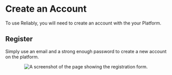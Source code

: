 # Create an Account

To use Reliably, you will need to create an account with the your Platform.

## Register

Simply use an email and a strong enough password to create a new account
on the platform.

<p align=center><img src="/assets/images/guides/register.png" alt="A screenshot of the page showing the registration form." /></p>
